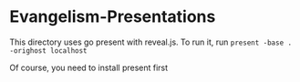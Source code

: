 # Evangelism-Presentations

This directory uses go present with reveal.js. To run it, run ```present -base . -orighost localhost```

Of course, you need to install present first
